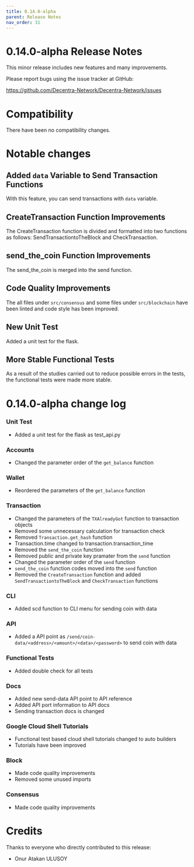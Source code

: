```yaml
---
title: 0.14.0-alpha
parent: Release Notes
nav_order: 31
---
```


# 0.14.0-alpha Release Notes

This minor release includes new features and many improvements.

Please report bugs using the issue tracker at GitHub:

<https://github.com/Decentra-Network/Decentra-Network/issues>

# Compatibility

There have been no compatibility changes.

# Notable changes

## Added `data` Variable to Send Transaction Functions

With this feature, you can send transactions with `data` variable.

## CreateTransaction Function Improvements

The CreateTransaction function is divided and formatted into two functions as follows: SendTransactiontoTheBlock and CheckTransaction.

## send_the_coin Function Improvements

The send_the_coin is merged into the send function.

## Code Quality Improvements

The all files under `src/consensus` and some files 
under `src/blockchain` have been linted and code 
style has been improved.

## New Unit Test

Added a unit test for the flask.

## More Stable Functional Tests

As a result of the studies carried out to reduce 
possible errors in the tests, the functional tests 
were made more stable.

# 0.14.0-alpha change log

### Unit Test
- Added a unit test for the flask as test_api.py

### Accounts
- Changed the parameter order of the `get_balance` function

### Wallet
- Reordered the parameters of the `get_balance` function

### Transaction
- Changed the parameters of the `TXAlreadyGot` function to transaction objects
- Removed some unnecessary calculation for transaction check
- Removed `Transaction.get_hash` function
- Transaction.time changed to transaction.transaction_time
- Removed the `send_the_coin` function 
- Removed public and private key pramater from the `send` function
- Changed the parameter order of the `send` function
- `send_the_coin` function codes moved into the `send` function
- Removed the `CreateTransaction` function and added `SendTransactiontoTheBlock` 
and `CheckTransaction` functions

### CLI
- Added scd function to CLI menu for sending coin with data

### API
- Added a API point as `/send/coin-data/<address>/<amount>/<data>/<password>` to send coin with data

### Functional Tests
- Added double check for all tests

### Docs
- Added new send-data API point to API reference
- Added API port information to API docs
- Sending transaction docs is changed

### Google Cloud Shell Tutorials
- Functional test based cloud shell tutorials changed to auto builders
- Tutorials have been improved

### Block
- Made code quality improvements
- Removed some unused imports

### Consensus
- Made code quality improvements


# Credits

Thanks to everyone who directly contributed to this release:

- Onur Atakan ULUSOY
